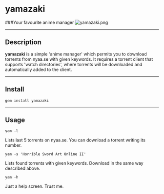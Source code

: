 yamazaki
========
###Your favourite anime manager
![yamazaki.png][1]

----------

Description
---------

**yamazaki** is a simple 'anime manager' which permits you to download torrents from nyaa.se with given keywords. It requires a torrent client that supports 'watch directories', where torrents will be downloaded and automatically added to the client.

----------

Install
-------

    gem install yamazaki

----------

Usage
-----

    yam -l
Lists last 5 torrents on nyaa.se. You can download a torrent writing its number.

    yam -s 'Horrible Sword Art Online II'
Lists found torrents with given keywords. Download in the same way described above.

    yam -h
Just a help screen. Trust me.


  [1]: https://cdn.mediacru.sh/eXs0NcMVbCXX.png "yamazaki.png"
